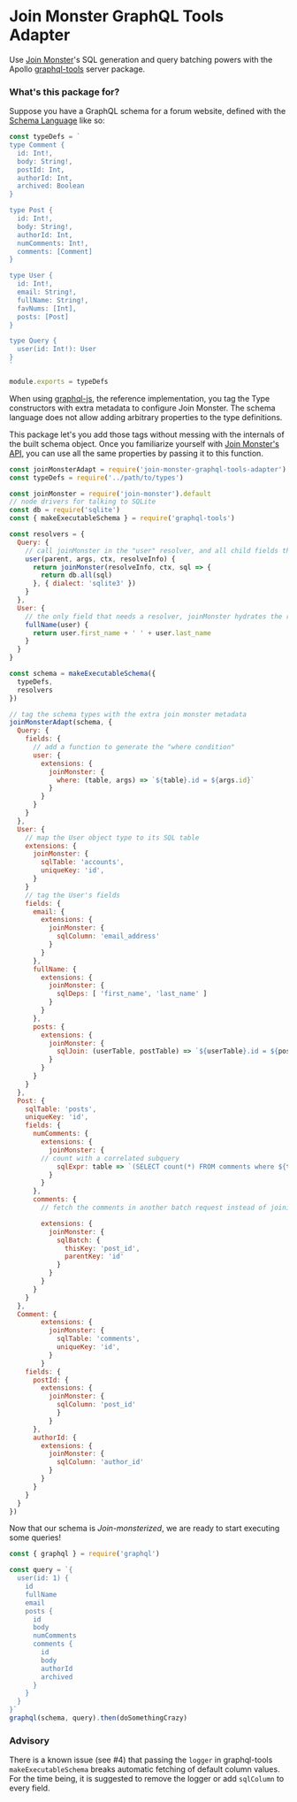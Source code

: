 # Join Monster GraphQL Tools Adapter

Use [Join Monster](https://github.com/stems/join-monster)'s SQL generation and query batching powers with the Apollo [graphql-tools](https://github.com/apollographql/graphql-tools) server package.

### What's this package for?

Suppose you have a GraphQL schema for a forum website, defined with the [Schema Language](http://graphql.org/learn/schema/#type-language) like so:

```js
const typeDefs = `
type Comment {
  id: Int!,
  body: String!,
  postId: Int,
  authorId: Int,
  archived: Boolean
}

type Post {
  id: Int!,
  body: String!,
  authorId: Int,
  numComments: Int!,
  comments: [Comment]
}

type User {
  id: Int!,
  email: String!,
  fullName: String!,
  favNums: [Int],
  posts: [Post]
}

type Query {
  user(id: Int!): User
}
`

module.exports = typeDefs
```

When using [graphql-js](https://github.com/graphql/graphql-js), the reference implementation, you tag the Type constructors with extra metadata to configure Join Monster.
The schema language does not allow adding arbitrary properties to the type definitions.

This package let's you add those tags without messing with the internals of the built schema object.
Once you familiarize yourself with [Join Monster's API](http://join-monster.readthedocs.io), you can use all the same properties by passing it to this function.


```js
const joinMonsterAdapt = require('join-monster-graphql-tools-adapter')
const typeDefs = require('../path/to/types')

const joinMonster = require('join-monster').default
// node drivers for talking to SQLite
const db = require('sqlite')
const { makeExecutableSchema } = require('graphql-tools')

const resolvers = {
  Query: {
    // call joinMonster in the "user" resolver, and all child fields that are tagged with "sqlTable" are handled!
    user(parent, args, ctx, resolveInfo) {
      return joinMonster(resolveInfo, ctx, sql => {
        return db.all(sql)
      }, { dialect: 'sqlite3' })
    }
  },
  User: {
    // the only field that needs a resolver, joinMonster hydrates the rest!
    fullName(user) {
      return user.first_name + ' ' + user.last_name
    }
  }
}

const schema = makeExecutableSchema({
  typeDefs,
  resolvers
})

// tag the schema types with the extra join monster metadata
joinMonsterAdapt(schema, {
  Query: {
    fields: {
      // add a function to generate the "where condition"
      user: {
        extensions: {
          joinMonster: {
            where: (table, args) => `${table}.id = ${args.id}`
          }
        }
      }
    }
  },
  User: {
    // map the User object type to its SQL table
    extensions: {
      joinMonster: {
        sqlTable: 'accounts',
        uniqueKey: 'id',
      }
    }
    // tag the User's fields
    fields: {
      email: {
        extensions: {
          joinMonster: {
            sqlColumn: 'email_address'
          }
        }
      },
      fullName: {
        extensions: {
          joinMonster: {
            sqlDeps: [ 'first_name', 'last_name' ]
          }
        }
      },
      posts: {
        extensions: {
          joinMonster: {
            sqlJoin: (userTable, postTable) => `${userTable}.id = ${postTable}.author_id`,
          }
        }
      }
    }
  },
  Post: {
    sqlTable: 'posts',
    uniqueKey: 'id',
    fields: {
      numComments: {
        extensions: {
          joinMonster: {
        // count with a correlated subquery
            sqlExpr: table => `(SELECT count(*) FROM comments where ${table}.id = comments.post_id)`
          }
        }
      },
      comments: {
        // fetch the comments in another batch request instead of joining

        extensions: {
          joinMonster: {
            sqlBatch: {
              thisKey: 'post_id',
              parentKey: 'id'
            }
          }
        }
      }
    }
  },
  Comment: {
        extensions: {
          joinMonster: {
            sqlTable: 'comments',
            uniqueKey: 'id',
          }
        }
    fields: {
      postId: {
        extensions: {
          joinMonster: {
            sqlColumn: 'post_id'
            }
          }
      },
      authorId: {
        extensions: {
          joinMonster: {
            sqlColumn: 'author_id'
          }
        }
      }
    }
  }
})
```

Now that our schema is *Join-monsterized*, we are ready to start executing some queries!

```js
const { graphql } = require('graphql')

const query = `{
  user(id: 1) {
    id
    fullName
    email
    posts {
      id
      body
      numComments
      comments {
        id
        body
        authorId
        archived
      }
    }
  }
}`
graphql(schema, query).then(doSomethingCrazy)
```

### Advisory
There is a known issue (see #4) that passing the `logger` in graphql-tools `makeExecutableSchema` breaks automatic fetching of default column values. For the time being, it is suggested to remove the logger or add `sqlColumn` to every field.
